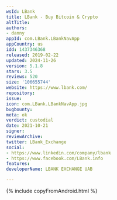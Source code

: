 ```yaml
---
wsId: LBank
title: LBank - Buy Bitcoin & Crypto
altTitle: 
authors:
- danny
appId: com.LBank.LBankNavApp
appCountry: us
idd: 1437346368
released: 2019-02-22
updated: 2024-11-26
version: 5.1.8
stars: 3.5
reviews: 520
size: '106655744'
website: https://www.lbank.com/
repository: 
issue: 
icon: com.LBank.LBankNavApp.jpg
bugbounty: 
meta: ok
verdict: custodial
date: 2021-10-21
signer: 
reviewArchive: 
twitter: LBank_Exchange
social:
- https://www.linkedin.com/company/lbank
- https://www.facebook.com/LBank.info
features: 
developerName: LBANK EXCHANGE UAB

---
```


{% include copyFromAndroid.html %}
